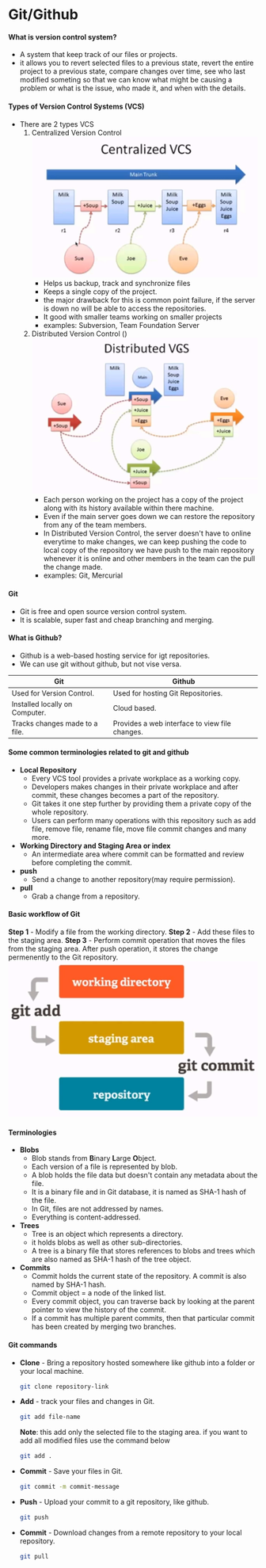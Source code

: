# Git/Github


#### What is version control system?
- A system that keep track of our files or projects.
- it allows you to revert selected files to a previous state, revert the entire project to a previous state, compare changes over time, see who last modified someting so that we can know what might be causing a problem or what is the issue, who made it, and when with the details.

#### Types of Version Control Systems (VCS)
- There are 2 types VCS
    1. Centralized Version Control 
        ![Centralized Version Control](./images/centralizedversion_control.png)
        - Helps us backup, track and synchronize files
        - Keeps a single copy of the project.
        - the major drawback for this is common point failure, if the server is down no will be able to access the repositories.
        - It good with smaller teams working on smaller projects
        - examples: Subversion, Team Foundation Server
    2. Distributed Version Control ()
        ![Distributed Version Control](./images/distributed_version_control.png)
        - Each person working on the project has a copy of the project along with its history available within there machine.
        - Even if the main server goes down we can restore the repository from any of the team members.
        - In Distributed Version Control, the server doesn't have to online everytime to make changes, we can keep pushing the code to local copy of the repository we have push to the main repository whenever it is online and other members in the team can the pull the change made.
        - examples: Git, Mercurial

#### Git
- Git is free and open source version control system.
- It is scalable, super fast and cheap branching and merging.

#### What is Github?
- Github is a web-based hosting service for igt repositories.
- We can use git without github, but not vise versa.

|                    Git                        |                 Github                         |
|-----------------------------------------------|------------------------------------------------|
| Used for Version Control.                     | Used for hosting Git Repositories.             |
| Installed locally on Computer.                | Cloud based.                                   |
| Tracks changes made to a file.                | Provides a web interface to view file changes. |


#### Some common terminologies related to git and github
- **Local Repository**
    - Every VCS tool provides a private workplace as a working copy.
    - Developers makes changes in their private workplace and after commit, these changes becomes a part of the repository.
    - Git takes it one step further by providing them a private copy of the whole repository.
    - Users can perform many operations with this repository such as add file, remove file, rename file, move file commit changes and many more.
- **Working Directory and Staging Area or index**
    - An intermediate area where commit can be formatted and review before completing the commit.
- **push**
    - Send a change to another repository(may require permission).
- **pull**
    - Grab a change from a repository.

#### Basic workflow of Git
**Step 1** - Modify a file from the working directory.
**Step 2** - Add these files to the staging area.
**Step 3** - Perform commit operation that moves the files from the staging area. After push operation, it stores the change permenently to the Git repository. 
![Git Workflow](./images//git-workflow.png)

#### Terminologies
- **Blobs**
    - Blob stands from **B**inary **L**arge **O**bject.
    - Each version of a file is represented by blob.
    - A blob holds the file data but doesn't contain any metadata about the file.
    - It is a binary file and in Git database, it is named as SHA-1 hash of the file.
    - In Git, files are not addressed by names.
    - Everything is content-addressed.
- **Trees**
    - Tree is an object which represents a directory.
    - it holds blobs as well as other sub-directories.
    - A tree is a binary file that stores references to blobs and trees which are also named as SHA-1 hash of the tree object.
- **Commits**
    - Commit holds the current state of the repository. A commit is also named by SHA-1 hash.
    - Commit object = a node of the linked list.
    - Every commit object, you can traverse back by looking at the parent pointer to view the history of the commit.
    - If a commit has multiple parent commits, then that particular commit has been created by merging two branches.

#### Git commands
- **Clone** - Bring a repository hosted somewhere like github into a folder or your local machine.
    ``` bash
    git clone repository-link
    ```
- **Add** - track your files and changes in Git.
    ``` bash
    git add file-name
    ```
    **Note**: this add only the selected file to the staging area. if you want to add all modified files use the command below
    ``` bash
    git add .
    ```
- **Commit** - Save your files in Git.
    ``` bash
    git commit -m commit-message
    ```
- **Push** - Upload your commit to a git repository, like github.
    ``` bash
    git push
    ```
- **Commit** - Download changes from a remote repository to your local repository.
    ``` bash
    git pull
    ```
